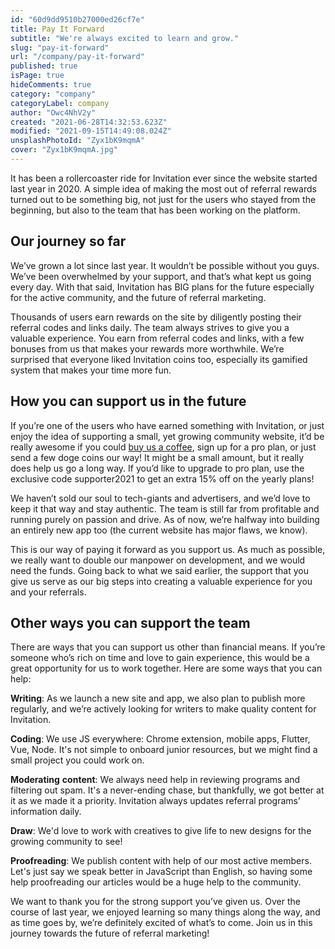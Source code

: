```yaml
---
id: "60d9dd9510b27000ed26cf7e"
title: Pay It Forward
subtitle: "We're always excited to learn and grow."
slug: "pay-it-forward"
url: "/company/pay-it-forward"
published: true
isPage: true
hideComments: true
category: "company"
categoryLabel: company
author: "Owc4NhV2y"
created: "2021-06-28T14:32:53.623Z"
modified: "2021-09-15T14:49:08.024Z"
unsplashPhotoId: "Zyx1bK9mqmA"
cover: "Zyx1bK9mqmA.jpg"
---
```

It has been a rollercoaster ride for Invitation ever since the website started last year in 2020. A simple idea of making the most out of referral rewards turned out to be something big, not just for the users who stayed from the beginning, but also to the team that has been working on the platform.

## **Our journey so far**

We’ve grown a lot since last year. It wouldn’t be possible without you guys. We’ve been overwhelmed by your support, and that’s what kept us going every day. With that said, Invitation has BIG plans for the future especially for the active community, and the future of referral marketing.

Thousands of users earn rewards on the site by diligently posting their referral codes and links daily. The team always strives to give you a valuable experience. You earn from referral codes and links, with a few bonuses from us that makes your rewards more worthwhile. We’re surprised that everyone liked Invitation coins too, especially its gamified system that makes your time more fun.

## **How you can support us in the future**

If you’re one of the users who have earned something with Invitation, or just enjoy the idea of supporting a small, yet growing community website, it’d be really awesome if you could [buy us a coffee](https://www.buymeacoffee.com/invitation), sign up for a pro plan, or just send a few doge coins our way! It might be a small amount, but it really does help us go a long way. If you’d like to upgrade to pro plan, use the exclusive code supporter2021 to get an extra 15% off on the yearly plans!

We haven’t sold our soul to tech-giants and advertisers, and we’d love to keep it that way and stay authentic. The team is still far from profitable and running purely on passion and drive. As of now, we’re halfway into building an entirely new app too (the current website has major flaws, we know).

This is our way of paying it forward as you support us. As much as possible, we really want to double our manpower on development, and we would need the funds. Going back to what we said earlier, the support that you give us serve as our big steps into creating a valuable experience for you and your referrals.

## **Other ways you can support the team**

There are ways that you can support us other than financial means. If you’re someone who’s rich on time and love to gain experience, this would be a great opportunity for us to work together. Here are some ways that you can help:

**Writing**: As we launch a new site and app, we also plan to publish more regularly, and we’re actively looking for writers to make quality content for Invitation.

**Coding**: We use JS everywhere: Chrome extension, mobile apps, Flutter, Vue, Node. It's not simple to onboard junior resources, but we might find a small project you could work on.

**Moderating** **content**: We always need help in reviewing programs and filtering out spam. It's a never-ending chase, but thankfully, we got better at it as we made it a priority. Invitation always updates referral programs’ information daily.

**Draw**: We'd love to work with creatives to give life to new designs for the growing community to see!

**Proofreading**: We publish content with help of our most active members. Let's just say we speak better in JavaScript than English, so having some help proofreading our articles would be a huge help to the community.

We want to thank you for the strong support you’ve given us. Over the course of last year, we enjoyed learning so many things along the way, and as time goes by, we’re definitely excited of what’s to come. Join us in this journey towards the future of referral marketing!